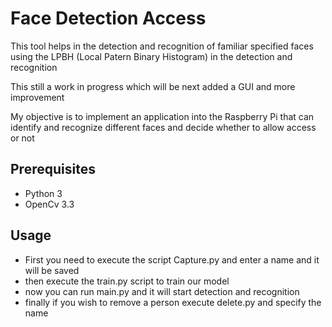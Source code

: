 # Face Detection Access

This tool helps in the detection and recognition of familiar specified faces
using the LPBH (Local Patern Binary Histogram) in the detection and recognition

This still a work in progress which will be next added a GUI and more improvement 

My objective is to implement an application into the Raspberry Pi that can identify
and recognize different faces and decide whether to allow access or not

## Prerequisites 
 - Python 3
 - OpenCv 3.3

## Usage 

- First you need to execute the script Capture.py and enter a name and it will be saved 
- then execute the train.py script to train our model
- now you can run main.py and it will start detection and recognition
- finally if you wish to remove a person execute delete.py and specify the name   
